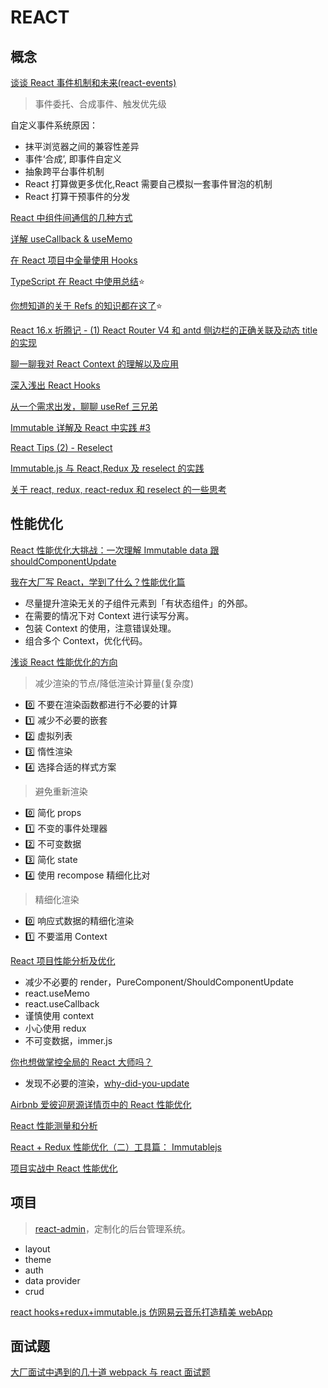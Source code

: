 # REACT

## 概念

[谈谈 React 事件机制和未来(react-events)](https://zhuanlan.zhihu.com/p/78669634)

> 事件委托、合成事件、触发优先级

自定义事件系统原因：

- 抹平浏览器之间的兼容性差异
- 事件‘合成’, 即事件自定义
- 抽象跨平台事件机制
- React 打算做更多优化,React 需要自己模拟一套事件冒泡的机制
- React 打算干预事件的分发

[React 中组件间通信的几种方式](https://www.jianshu.com/p/fb915d9c99c4)

[详解 useCallback & useMemo](https://juejin.im/post/6844904101445124110)

[在 React 项目中全量使用 Hooks](https://juejin.im/post/6844904093824073742)

[TypeScript 在 React 中使用总结](https://juejin.im/post/6844903684422254606#heading-2)⭐

[你想知道的关于 Refs 的知识都在这了](https://juejin.im/post/6844903982725349390#heading-5)⭐

[React 16.x 折腾记 - (1) React Router V4 和 antd 侧边栏的正确关联及动态 title 的实现](https://juejin.im/post/5b6be6c7e51d4519044ad684)

[聊一聊我对 React Context 的理解以及应用](https://juejin.im/post/5a90e0545188257a63112977)

[深入浅出 React Hooks](https://juejin.im/post/6844903858662014983#heading-24)

[从一个需求出发，聊聊 useRef 三兄弟](https://juejin.im/post/6888616874171432973)

[Immutable 详解及 React 中实践 #3](https://github.com/camsong/blog/issues/3)

[React Tips (2) - Reselect](https://zhuanlan.zhihu.com/p/29415032)

[Immutable.js 与 React,Redux 及 reselect 的实践](https://zhuanlan.zhihu.com/p/29370325)

[关于 react, redux, react-redux 和 reselect 的一些思考](https://zhuanlan.zhihu.com/p/33985606)

## 性能优化

[React 性能优化大挑战：一次理解 Immutable data 跟 shouldComponentUpdate](https://mp.weixin.qq.com/s/oxy3yXipelNKYKi7t2KbeA)

[我在大厂写 React，学到了什么？性能优化篇](https://juejin.im/post/6889247428797530126)

- 尽量提升渲染无关的子组件元素到「有状态组件」的外部。
- 在需要的情况下对 Context 进行读写分离。
- 包装 Context 的使用，注意错误处理。
- 组合多个 Context，优化代码。

[浅谈 React 性能优化的方向](https://zhuanlan.zhihu.com/p/74229420)

> 减少渲染的节点/降低渲染计算量(复杂度)

- 0️⃣ 不要在渲染函数都进行不必要的计算
- 1️⃣ 减少不必要的嵌套
- 2️⃣ 虚拟列表
- 3️⃣ 惰性渲染
- 4️⃣ 选择合适的样式方案

> 避免重新渲染

- 0️⃣ 简化 props
- 1️⃣ 不变的事件处理器
- 2️⃣ 不可变数据
- 3️⃣ 简化 state
- 4️⃣ 使用 recompose 精细化比对

> 精细化渲染

- 0️⃣ 响应式数据的精细化渲染
- 1️⃣ 不要滥用 Context

[React 项目性能分析及优化](https://zhuanlan.zhihu.com/p/120748634)

- 减少不必要的 render，PureComponent/ShouldComponentUpdate
- react.useMemo
- react.useCallback
- 谨慎使用 context
- 小心使用 redux
- 不可变数据，immer.js

[你也想做掌控全局的 React 大师吗？](https://zhuanlan.zhihu.com/p/48059589)

- 发现不必要的渲染，[why-did-you-update](https://github.com/maicki/why-did-you-update)

[Airbnb 爱彼迎房源详情页中的 React 性能优化](https://zhuanlan.zhihu.com/p/44404836)

[React 性能测量和分析](https://juejin.im/post/6844903869378641933)

[React + Redux 性能优化（二）工具篇： Immutablejs](https://zhuanlan.zhihu.com/p/34802753)

[项目实战中 React 性能优化](https://zhuanlan.zhihu.com/p/93268933)

## 项目

> [react-admin](https://marmelab.com/react-admin/Readme.html)，定制化的后台管理系统。

- layout
- theme
- auth
- data provider
- crud

[react hooks+redux+immutable.js 仿网易云音乐打造精美 webApp](https://zhuanlan.zhihu.com/p/77782049)

## 面试题

[大厂面试中遇到的几十道 webpack 与 react 面试题](https://juejin.im/post/6844904031735775245)
